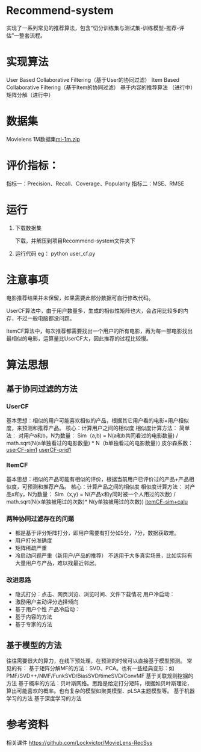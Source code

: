 # Recommend-system
   实现了一系列常见的推荐算法，包含“切分训练集与测试集-训练模型-推荐-评估”一整套流程。

# 实现算法
   User Based Collaborative Filtering（基于User的协同过滤）
   Item Based Collaborative Filtering（基于Item的协同过滤）
   基于内容的推荐算法 （进行中）
   矩阵分解（进行中）
   
# 数据集
   Movielens 1M数据集[ml-1m.zip](http://files.grouplens.org/datasets/movielens/ml-1m.zip)
   
# 评价指标：
   指标一：Precision、Recall、Coverage、Popularity
   指标二：MSE、RMSE

# 运行

1. 下载数据集

   下载，并解压到项目Recommend-system文件夹下

2. 运行代码
   eg：
   python user_cf.py

# 注意事项
电影推荐结果并未保留，如果需要此部分数据可自行修改代码。

UserCF算法中，由于用户数量多，生成的相似性矩阵也大，会占用比较多的内存，不过一般电脑都没问题。

ItemCF算法中，每次推荐都需要找出一个用户的所有电影，再为每一部电影找出最相似的电影，运算量比UserCF大，因此推荐的过程比较慢。

# 算法思想
## 基于协同过滤的方法
### UserCF
   基本思想：相似的用户可能喜欢相似的产品，根据其它用户看的电影+用户相似度，来预测和推荐产品。
   核心：计算用户之间的相似度
   相似度计算方法：
      简单法：
         对用户a和b，N为数量：
            Sim（a,b) = N(a和b共同看过的电影数量) / math.sqrt(N(a单独看过的电影数量) * N（b单独看过的电影数量）)
      皮尔森系数：  
         [userCF-sim1](https://github.com/JustinZhang6/Recommend-system/blob/master/image/userCF-sim1.jpg)
         [userCF-prid1](https://github.com/JustinZhang6/Recommend-system/blob/master/image/userCF-prid1.jpg)
   
### ItemCF
   基本思想：相似的产品可能有相似的评价，根据当前用户已评价过的产品+产品相似度，可预测和推荐产品。
   核心：计算产品之间的相似度
   相似度计算方法：
      对产品x和y，N为数量：
         Sim（x,y) = N(产品x和y同时被一个人用过的次数) / math.sqrt(N(x单独被用过的次数)* N(y单独被用过的次数))
         [itemCF-sim+calu](https://github.com/JustinZhang6/Recommend-system/blob/master/image/itemCF-sim+calu.jpg)
    
### 两种协同过滤存在的问题
* 都是基于评分矩阵打分，即用户需要有打分如5分，7分，数据获取难。
* 用户打分准确度
* 矩阵稀疏严重
* 冷启动问题严重（新用户/产品的推荐）
不适用于大多真实场景，比如实际有大量用户与产品，难以找最近邻居。
### 改进思路
* 隐式打分：点击、网页浏览、浏览时间、文件下载情况
用户冷启动：
* 激励用户主动评分选择倾向
* 基于用户个性
产品冷启动：
* 基于内容的方法
* 基于专家的方法

## 基于模型的方法
往往需要很大的算力，在线下预处理，在预测的时候可以直接基于模型预测。
常见的有：
基于矩阵分解MF的方法：SVD、PCA。也有一些经典变形：如PMF/SVD++/NMF/FunkSVD/BiasSVD/timeSVD/ConvMF
基于关联规则挖掘的方法
基于概率的方法：贝叶斯网络。思路是给定打分矩阵，根据如贝叶斯理论，算出可能喜欢的概率。也有复杂的模型如聚类模型、pLSA主题模型等。
基于机器学习的方法
基于深度学习的方法

# 参考资料
   相关课件
   https://github.com/Lockvictor/MovieLens-RecSys
